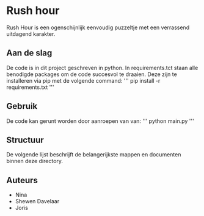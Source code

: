 # Rush hour

Rush Hour is een ogenschijnlijk eenvoudig puzzeltje met een verrassend uitdagend karakter.

## Aan de slag

De code is in dit project geschreven in python. In requirements.tct staan alle benodigde packages om de code succesvol te draaien. Deze zijn te installeren via pip met de volgende command:
'''
pip install -r requirements.txt
'''

## Gebruik

De code kan gerunt worden door aanroepen van van:
'''
python main.py
'''

## Structuur

De volgende lijst beschrijft de belangerijkste mappen en documenten binnen deze directory.

## Auteurs

- Nina
- Shewen Davelaar
- Joris
